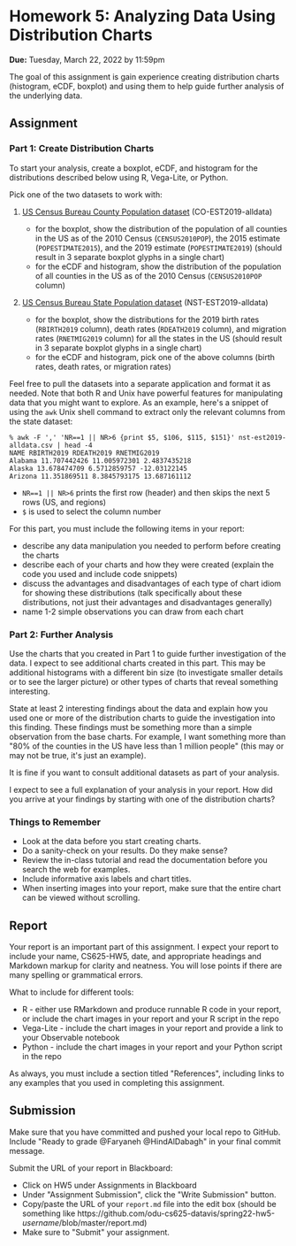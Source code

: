 # Homework 5: Analyzing Data Using Distribution Charts

**Due:** Tuesday, March 22, 2022 by 11:59pm 

The goal of this assignment is gain experience creating distribution charts (histogram, eCDF, boxplot) and using them to help guide further analysis of the underlying data.

## Assignment

### Part 1: Create Distribution Charts

To start your analysis, create a boxplot, eCDF, and histogram for the distributions described below using R, Vega-Lite, or Python.

Pick one of the two datasets to work with:

1) [US Census Bureau County Population dataset](https://www.census.gov/data/datasets/time-series/demo/popest/2010s-counties-total.html#par_textimage_70769902) (CO-EST2019-alldata)
   * for the boxplot, show the distribution of the population of all counties in the US as of the 2010 Census (`CENSUS2010POP`), the 2015 estimate (`POPESTIMATE2015`), and the 2019 estimate (`POPESTIMATE2019`) (should result in 3 separate boxplot glyphs in a single chart)
   * for the eCDF and histogram, show the distribution of the population of all counties in the US as of the 2010 Census (`CENSUS2010POP` column)
   
2) [US Census Bureau State Population dataset](https://www.census.gov/data/tables/time-series/demo/popest/2010s-state-total.html#par_textimage) (NST-EST2019-alldata)
   * for the boxplot, show the distributions for the 2019 birth rates (`RBIRTH2019` column), death rates (`RDEATH2019` column), and migration rates (`RNETMIG2019` column) for all the states in the US (should result in 3 separate boxplot glyphs in a single chart)
   * for the eCDF and histogram, pick one of the above columns (birth rates, death rates, or migration rates)

Feel free to pull the datasets into a separate application and format it as needed.  Note that both R and Unix have powerful features for manipulating data that you might want to explore. As an example, here's a snippet of using the `awk` Unix shell command to extract only the relevant columns from the state dataset:
```
% awk -F ',' 'NR==1 || NR>6 {print $5, $106, $115, $151}' nst-est2019-alldata.csv | head -4
NAME RBIRTH2019 RDEATH2019 RNETMIG2019
Alabama 11.707442426 11.005972301 2.4837435218
Alaska 13.678474709 6.5712859757 -12.03122145
Arizona 11.351869511 8.3845793175 13.687161112
```
* `NR==1 || NR>6` prints the first row (header) and then skips the next 5 rows (US, and regions)
* `$` is used to select the column number

For this part, you must include the following items in your report:
* describe any data manipulation you needed to perform before creating the charts
* describe each of your charts and how they were created (explain the code you used and include code snippets)
* discuss the advantages and disadvantages of each type of chart idiom for showing these distributions (talk specifically about these distributions, not just their advantages and disadvantages generally)
* name 1-2 simple observations you can draw from each chart

### Part 2: Further Analysis

Use the charts that you created in Part 1 to guide further investigation of the data.  I expect to see additional charts created in this part.  This may be additional histograms with a different bin size (to investigate smaller details or to see the larger picture) or other types of charts that reveal something interesting. 

State at least 2 interesting findings about the data and explain how you used one or more of the distribution charts to guide the investigation into this finding. These findings must be something more than a simple observation from the base charts. For example, I want something more than "80% of the counties in the US have less than 1 million people" (this may or may not be true, it's just an example).

It is fine if you want to consult additional datasets as part of your analysis.

I expect to see a full explanation of your analysis in your report.  How did you arrive at your findings by starting with one of the distribution charts?

### Things to Remember
* Look at the data before you start creating charts.
* Do a sanity-check on your results.  Do they make sense? 
* Review the in-class tutorial and read the documentation before you search the web for examples.
* Include informative axis labels and chart titles.
* When inserting images into your report, make sure that the entire chart can be viewed without scrolling.

## Report

Your report is an important part of this assignment. I expect your report to include your name, CS625-HW5, date, and appropriate headings and Markdown markup for clarity and neatness. You will lose points if there are many spelling or grammatical errors. 

What to include for different tools:
* R - either use RMarkdown and produce runnable R code in your report, or include the chart images in your report and your R script in the repo
* Vega-Lite - include the chart images in your report and provide a link to your Observable notebook
* Python - include the chart images in your report and your Python script in the repo

As always, you must include a section titled "References", including links to any examples that you used in completing this assignment.

## Submission
Make sure that you have committed and pushed your local repo to GitHub.  Include "Ready to grade @Faryaneh @HindAlDabagh" in your final commit message. 

Submit the URL of your report in Blackboard:
* Click on HW5 under Assignments in Blackboard
* Under "Assignment Submission", click the "Write Submission" button.
* Copy/paste the URL of your `report.md` file into the edit box (should be something like https<nolink>://github.com/odu-cs625-datavis/spring22-hw5-*username*/blob/master/report.md)
* Make sure to "Submit" your assignment.
